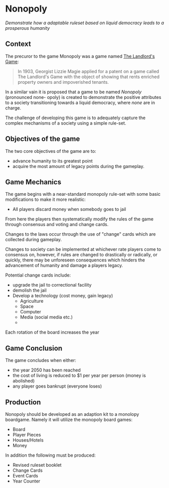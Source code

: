 # Nonopoly

_Demonstrate how a adaptable ruleset based on liquid democracy leads to a prosperous humanity_

## Context

The precuror to the game Monopoly was a game named [The Landlord's
Game](https://en.wikipedia.org/wiki/History_of_the_board_game_Monopoly#Game_development_1903%E2%80%931934): 

 > In 1903, Georgist Lizzie Magie applied for a patent on a game called The
 > Landlord's Game with the object of showing that rents enriched property
 > owners and impoverished tenants.

In a similar vain it is proposed that a game to be named _Nonopoly_
(pronounced none- opoly) is created to demonstrate the positive attributes
to a society transitioning towards a liquid democracy, where _none_ are in
charge. 

The challenge of developing this game is to adequately capture the complex
mechanisms of a society using a simple rule-set. 

## Objectives of the game 

The two core objectives of the game are to:
 - advance humanity to its greatest point
 - acquire the most amount of legacy points during the gameplay.  

## Game Mechanics

The game begins with a near-standard monopoly rule-set with some basic
modifications to make it more realistic:
 - All players discard money when somebody goes to jail

From here the players then systematically modify the rules of the game through
consensus and voting and change cards. 

Changes to the laws occur through the use of "change" cards
which are collected during gameplay. 

Changes to society can be implemented at whichever rate players
come to consensus on, however, if rules are changed to drastically
or radically, or quickly, there may be unforeseen consequences 
which hinders the advancement of humanity and damage a players legacy. 

Potential change cards include:
 - upgrade the jail to correctional facility
 - demolish the jail
 - Develop a technology (cost money, gain legacy) 
   - Agriculture
   - Space 
   - Computer
   - Media (social media etc.)  
   -   

Each rotation of the board increases the year 


## Game Conclusion

The game concludes when either:
 - the year 2050 has been reached
 - the cost of living is reduced to $1 per year per person (money is abolished)
 - any player goes bankrupt (everyone loses)

## Production

Nonopoly should be developed as an adaption kit to a monolopy boardgame. Namely
it will utilize the monopoly board games: 
 - Board
 - Player Pieces
 - Houses/Hotels
 - Money

In addition the following must be produced:
 - Revised ruleset booklet
 - Change Cards
 - Event Cards
 - Year Counter
